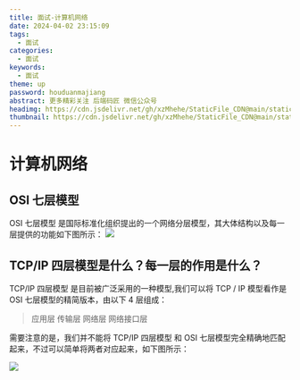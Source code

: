 ```yaml
---
title: 面试-计算机网络
date: 2024-04-02 23:15:09
tags:
  - 面试
categories:
  - 面试
keywords:
  - 面试
theme: up
password: houduanmajiang
abstract: 更多精彩关注 后端码匠 微信公众号
headimg: https://cdn.jsdelivr.net/gh/xzMhehe/StaticFile_CDN@main/static/img/gf/20240402231354.png
thumbnail: https://cdn.jsdelivr.net/gh/xzMhehe/StaticFile_CDN@main/static/img/gf/20240402231354.png
---
```



# 计算机网络
## OSI 七层模型
OSI 七层模型 是国际标准化组织提出的一个网络分层模型，其大体结构以及每一层提供的功能如下图所示：
![](https://cdn.jsdelivr.net/gh/xzMhehe/StaticFile_CDN@main/static/img/gf/20240402231648.png)

## TCP/IP 四层模型是什么？每一层的作用是什么？
TCP/IP 四层模型 是目前被广泛采用的一种模型,我们可以将 TCP / IP 模型看作是 OSI 七层模型的精简版本，由以下 4 层组成：

>应用层
传输层
网络层
网络接口层

需要注意的是，我们并不能将 TCP/IP 四层模型 和 OSI 七层模型完全精确地匹配起来，不过可以简单将两者对应起来，如下图所示：

![](https://cdn.jsdelivr.net/gh/xzMhehe/StaticFile_CDN@main/static/img/gf/20240402232239.png)













